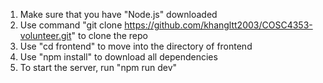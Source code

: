 1. Make sure that you have "Node.js" downloaded
2. Use command "git clone https://github.com/khangltt2003/COSC4353-volunteer.git" to clone the repo
3. Use "cd frontend" to move into the directory of frontend
4. Use "npm install" to download all dependencies
5. To start the server, run "npm run dev"